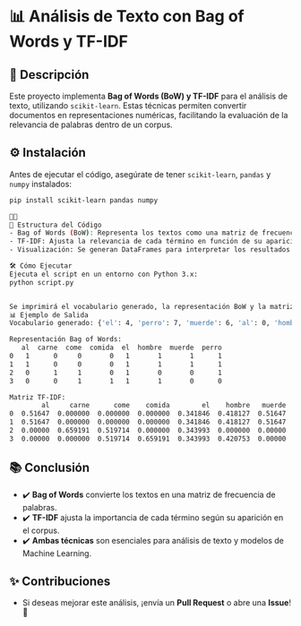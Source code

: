 # 📊 Análisis de Texto con Bag of Words y TF-IDF

## 🚀 Descripción
Este proyecto implementa **Bag of Words (BoW) y TF-IDF** para el análisis de texto, utilizando `scikit-learn`. Estas técnicas permiten convertir documentos en representaciones numéricas, facilitando la evaluación de la relevancia de palabras dentro de un corpus.

## ⚙️ Instalación
Antes de ejecutar el código, asegúrate de tener `scikit-learn`, `pandas` y `numpy` instalados:

```bash
pip install scikit-learn pandas numpy


📌 Estructura del Código
- Bag of Words (BoW): Representa los textos como una matriz de frecuencias de palabras.
- TF-IDF: Ajusta la relevancia de cada término en función de su aparición en múltiples documentos.
- Visualización: Se generan DataFrames para interpretar los resultados.

🛠️ Cómo Ejecutar
Ejecuta el script en un entorno con Python 3.x:
python script.py


Se imprimirá el vocabulario generado, la representación BoW y la matriz TF-IDF.
📊 Ejemplo de Salida
Vocabulario generado: {'el': 4, 'perro': 7, 'muerde': 6, 'al': 0, 'hombre': 5, 'come': 2, 'carne': 1, 'comida': 3}

Representación Bag of Words:
   al  carne  come  comida  el  hombre  muerde  perro
0   1      0     0       0   1       1       1      1
1   1      0     0       0   1       1       1      1
2   0      1     1       0   1       0       0      1
3   0      0     1       1   1       1       0      0

Matriz TF-IDF:
        al     carne      come    comida        el    hombre   muerde    perro  
0  0.51647  0.000000  0.000000  0.000000  0.341846  0.418127  0.51647  0.418127  
1  0.51647  0.000000  0.000000  0.000000  0.341846  0.418127  0.51647  0.418127  
2  0.00000  0.659191  0.519714  0.000000  0.343993  0.000000  0.00000  0.420753  
3  0.00000  0.000000  0.519714  0.659191  0.343993  0.420753  0.00000  0.000000  

```
## 📚 Conclusión
- ✔️ **Bag of Words** convierte los textos en una matriz de frecuencia de palabras.
- ✔️ **TF-IDF** ajusta la importancia de cada término según su aparición en el corpus.
- ✔️ **Ambas técnicas** son esenciales para análisis de texto y modelos de Machine Learning.

## ✨ Contribuciones
- Si deseas mejorar este análisis, ¡envía un **Pull Request** o abre una **Issue**! 🚀






